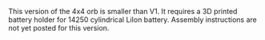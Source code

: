 This version of the 4x4 orb is smaller than V1. It requires a 3D printed battery holder for 14250 cylindrical LiIon battery. Assembly instructions are not yet posted for this version.
